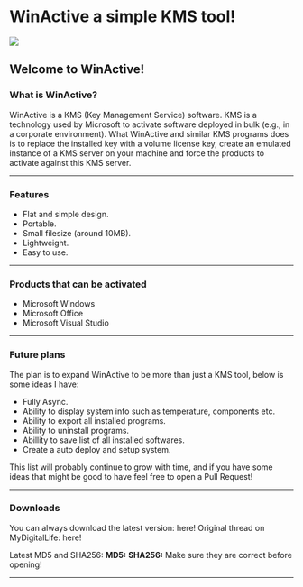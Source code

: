 # WinActive a simple KMS tool!

![](https://i.imgur.com/5XWWuXc.png)

## Welcome to WinActive!

### What is WinActive?

WinActive is a KMS (Key Management Service) software.
KMS is a technology used by Microsoft to activate software deployed in bulk (e.g., in a corporate environment). What WinActive and similar KMS programs does is to replace the installed key with a volume license key, create an emulated instance of a KMS server on your machine and force the products to activate against this KMS server. 

----

### Features

- Flat and simple design.
- Portable.
- Small filesize (around 10MB).
- Lightweight.
- Easy to use.

----

### Products that can be activated

- Microsoft Windows
- Microsoft Office
- Microsoft Visual Studio

----

### Future plans

The plan is to expand WinActive to be more than just a KMS tool, below is some ideas I have:
- Fully Async.
- Ability to display system info such as temperature, components etc.
- Ability to export all installed programs.
- Ability to uninstall programs.
- Abillity to save list of all installed softwares.
- Create a auto deploy and setup system.

This list will probably continue to grow with time, and if you have some ideas that might be good to have feel free to open a Pull Request!

----

### Downloads

You can always download the latest version: here!
Original thread on MyDigitalLife: here!

Latest MD5 and SHA256:
**MD5:**
**SHA256:**
Make sure they are correct before opening!

----
